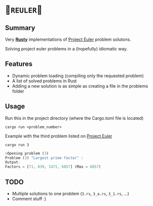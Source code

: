 # 🦀`REULER`📏 

## Summary
Very [__Rusty__](https://www.rust-lang.org/fr) implementations of [Project Euler](https://projecteuler.net/) problem solutons.

Solving project euler problems in a (hopefully) idiomatic way.

## Features
- Dynamic problem loading (compiling only the requested problem)
- A list of solved problems in Rust
- Adding a new solution is as simple as creating a file in the problems folder

## Usage
Run this in the project directory (where the Cargo.toml file is located)
```shell
cargo run <problem_number>
```

Example with the third problem listed on [Project Euler](https://projecteuler.net/)
```shell
cargo run 3
```

```rust
>Opening problem (3)
Problem (3) "Largest prime factor" :
Output:
Factors = [71, 839, 1471, 6857] (Max = 6857)
```
## TODO
- Multiple solutions to one problem (`3.rs`, `3_a.rs`, `3_1.rs`, ...)
- Comment stuff :)
